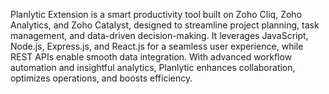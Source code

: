 Planlytic Extension is a smart productivity tool built on Zoho Cliq, Zoho Analytics, and Zoho Catalyst, designed to streamline project planning, task management, and data-driven decision-making. It leverages JavaScript, Node.js, Express.js, and React.js for a seamless user experience, while REST APIs enable smooth data integration. With advanced workflow automation and insightful analytics, Planlytic enhances collaboration, optimizes operations, and boosts efficiency.
